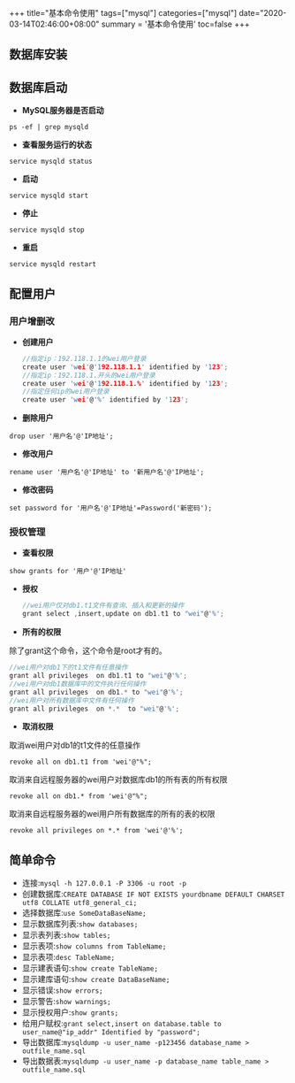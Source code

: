 +++
title="基本命令使用"
tags=["mysql"]
categories=["mysql"]
date="2020-03-14T02:46:00+08:00"
summary = '基本命令使用'
toc=false
+++

数据库安装
----------

数据库启动
----------

-	**MySQL服务器是否启动**

`ps -ef | grep mysqld`

-	**查看服务运行的状态**

`service mysqld status`

-	**启动**

`service mysqld start`

-	**停止**

`service mysqld stop`

-	**重启**

`service mysqld restart`

配置用户
--------

### 用户增删改

-	**创建用户**

	```c
	//指定ip：192.118.1.1的wei用户登录
	create user 'wei'@'192.118.1.1' identified by '123';
	//指定ip：192.118.1.开头的wei用户登录
	create user 'wei'@'192.118.1.%' identified by '123';
	//指定任何ip的wei用户登录
	create user 'wei'@'%' identified by '123';
	```

-	**删除用户**

`drop user '用户名'@'IP地址';`

-	**修改用户**

`rename user '用户名'@'IP地址' to '新用户名'@'IP地址';`

-	**修改密码**

`set password for '用户名'@'IP地址'=Password('新密码');`

### 授权管理

-	**查看权限**

`show grants for '用户'@'IP地址'`

-	**授权**

	```c
	//wei用户仅对db1.t1文件有查询、插入和更新的操作
	grant select ,insert,update on db1.t1 to "wei"@'%';
	```

-	**所有的权限**

除了grant这个命令，这个命令是root才有的。

```c
//wei用户对db1下的t1文件有任意操作
grant all privileges  on db1.t1 to "wei"@'%';
//wei用户对db1数据库中的文件执行任何操作
grant all privileges  on db1.* to "wei"@'%';
//wei用户对所有数据库中文件有任何操作
grant all privileges  on *.*  to "wei"@'%';
```

-	**取消权限**

取消wei用户对db1的t1文件的任意操作

`revoke all on db1.t1 from 'wei'@"%";`

取消来自远程服务器的wei用户对数据库db1的所有表的所有权限

`revoke all on db1.* from 'wei'@"%";`

取消来自远程服务器的wei用户所有数据库的所有的表的权限

`revoke all privileges on *.* from 'wei'@'%';`

简单命令
--------

-	连接:`mysql -h 127.0.0.1 -P 3306 -u root -p`
-	创建数据库:`CREATE DATABASE IF NOT EXISTS yourdbname DEFAULT CHARSET utf8 COLLATE utf8_general_ci;`
-	选择数据库:`use SomeDataBaseName;`
-	显示数据库列表:`show databases;`
-	显示表列表:`show tables;`
-	显示表项:`show columns from TableName;`
-	显示表项:`desc TableName;`
-	显示建表语句:`show create TableName;`
-	显示建库语句:`show create DataBaseName;`
-	显示错误:`show errors;`
-	显示警告:`show warnings;`
-	显示授权用户:`show grants;`
-	给用户赋权:`grant select,insert on database.table to user_name@"ip_addr" Identified by "password";`
-	导出数据库:`mysqldump -u user_name -p123456 database_name > outfile_name.sql`
-	导出数据表:`mysqldump -u user_name -p database_name table_name > outfile_name.sql`

